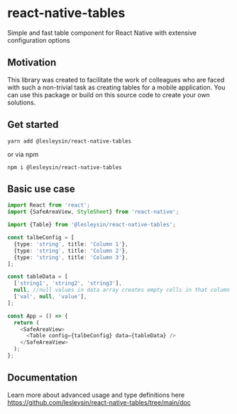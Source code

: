 # react-native-tables

Simple and fast table component for React Native with extensive configuration options

## Motivation

This library was created to facilitate the work of colleagues who are faced with such a non-trivial task as creating tables for a mobile application. You can use this package or build on this source code to create your own solutions.


## Get started

```
yarn add @lesleysin/react-native-tables
```

or via npm

```
npm i @lesleysin/react-native-tables
```

## Basic use case

```Typescript
import React from 'react';
import {SafeAreaView, StyleSheet} from 'react-native';

import {Table} from '@lesleysin/react-native-tables';

const talbeConfig = [
  {type: 'string', title: 'Column 1'},
  {type: 'string', title: 'Column 2'},
  {type: 'string', title: 'Column 3'},
];

const tableData = [
  ['string1', 'string2', 'string3'],
  null, //null values in data array creates empty cells in that column
  ['val', null, 'value'],
];

const App = () => {
  return (
    <SafeAreaView>
      <Table config={talbeConfig} data={tableData} />
    </SafeAreaView>
  );
};
```

## Documentation

Learn more about advanced usage and type definitions here https://github.com/lesleysin/react-native-tables/tree/main/doc
